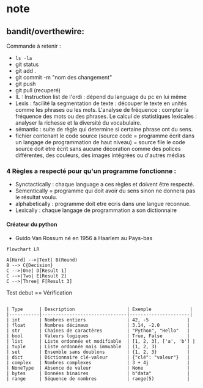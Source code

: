 # note
## bandit/overthewire: 
Commande à retenir :
* `ls -la`
*  git status
*  git add .
*  git commit -m "nom des changement"
*  git push
*  git pull (recuperé)
*  IL : Instruction list de l'ordi : dépend du language du pc en lui même
*  Lexis : facilité la segmentation de texte : découper le texte en unités comme les phrases ou les mots.
L'analyse de fréquence : compter la fréquence des mots ou des phrases.
Le calcul de statistiques lexicales : analyser la richesse et la diversité du vocabulaire.
* sémantic : suite de règle qui determine si certaine phrase ont du sens.
* fichier contenant le code source (source code = programme écrit dans un langage de programmation de haut niveau) = source file
  le code source doit etre écrit sans aucune décoration comme des polices différentes, des couleurs, des images intégrées ou d'autres médias
### 4 Règles a respecté pour qu'un programme fonctionne :

* Synctactically : chaque language a ces règles et doivent être respecté.
* Sementically = programme qui doit avoir du sens sinon ne donnera pas le résultat voulu.
* alphabetically : programme doit etre ecris dans une langue reconnue.
* Lexically : ​chaque langage de programmation a son dictionnaire
#### Créateur du python
* Guido Van Rossum né en 1956 à Haarlem au Pays-bas 


```mermaid
flowchart LR

A[Hard] -->|Text| B(Round)
B --> C{Decision}
C -->|One| D[Result 1]
C -->|Two| E[Result 2]
C -->|Three| F[Result 3]
```
Test debut
== Vérification

```pandas

| Type      | Description                   | Exemple              |
|-----------|-------------------------------|----------------------|
| int       | Nombres entiers               | 42, -5              |
| float     | Nombres décimaux              | 3.14, -2.0          |
| str       | Chaînes de caractères         | "Python", "Hello"   |
| bool      | Valeurs logiques              | True, False         |
| list      | Liste ordonnée et modifiable  | [1, 2, 3], ['a', 'b'] |
| tuple     | Liste ordonnée mais immuable  | (1, 2, 3)           |
| set       | Ensemble sans doublons        | {1, 2, 3}           |
| dict      | Dictionnaire clé-valeur       | {"clé": "valeur"}   |
| complex   | Nombres complexes             | 3 + 4j              |
| NoneType  | Absence de valeur             | None                |
| bytes     | Données binaires              | b"data"             |
| range     | Séquence de nombres           | range(5)            |





